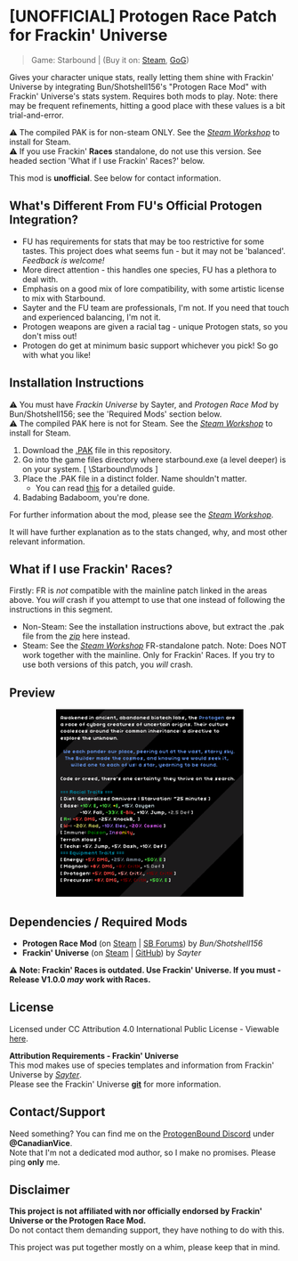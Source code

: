# [UNOFFICIAL] Protogen Race Patch for Frackin' Universe 
> Game: Starbound | (Buy it on: [Steam](https://store.steampowered.com/app/211820/Starbound/), [GoG](https://www.gog.com/en/game/starbound))

Gives your character unique stats, really letting them shine with Frackin' Universe by integrating Bun/Shotshell156's "Protogen Race Mod" with Frackin' Universe's stats system. Requires both mods to play. Note: there may be frequent refinements, hitting a good place with these values is a bit trial-and-error.

⚠ The compiled PAK is for non-steam ONLY. See the [*Steam Workshop*](https://steamcommunity.com/sharedfiles/filedetails/?id=2808096136) to install for Steam.  
⚠ If you use Frackin' **Races** standalone, do not use this version. See headed section 'What if I use Frackin' Races?' below.

This mod is **unofficial**. See below for contact information.

## What's Different From FU's Official Protogen Integration?
* FU has requirements for stats that may be too restrictive for some tastes. This project does what seems fun - but it may not be 'balanced'. *Feedback is welcome!*
* More direct attention - this handles one species, FU has a plethora to deal with.
* Emphasis on a good mix of lore compatibility, with some artistic license to mix with Starbound.
* Sayter and the FU team are professionals, I'm not. If you need that touch and experienced balancing, I'm not it.
* Protogen weapons are given a racial tag - unique Protogen stats, so you don't miss out!
* Protogen do get at minimum basic support whichever you pick! So go with what you like!
   
## Installation Instructions
⚠ You must have *Frackin Universe* by Sayter, and *Protogen Race Mod* by Bun/Shotshell156; see the 'Required Mods' section below.  
⚠ The compiled PAK here is not for Steam. See the [*Steam Workshop*](https://steamcommunity.com/sharedfiles/filedetails/?id=2808096136) to install for Steam.  
1. Download the [.PAK](https://github.com/CanadianVice/Starbound__FU_Protogen-Race-Patch_UNOFFICIAL/raw/main/fu_protogenrace1_racepatch.pak) file in this repository. 
2. Go into the game files directory where starbound.exe (a level deeper) is on your system.
[ \Starbound\mods ]
3. Place the .PAK file in a distinct folder. Name shouldn't matter.
    * You can read [this](https://starbounder.org/Mods/Installation#Install_Guide_for_Starbound_Mods) for a detailed guide.
4. Badabing Badaboom, you're done.
	 
For further information about the mod, please see the [*Steam Workshop*](https://steamcommunity.com/sharedfiles/filedetails/?id=2808096136).
  
It will have further explanation as to the stats changed, why, and most other relevant information.

## What if I use Frackin' Races?
Firstly: FR is *not* compatible with the mainline patch linked in the areas above. You *will* crash if you attempt to use that one instead of following the instructions in this segment.
- Non-Steam: See the installation instructions above, but extract the .pak file from the [*zip*](https://github.com/CanadianVice/Starbound__FU_Protogen-Race-Patch_UNOFFICIAL/releases/tag/v1.0.0) here instead.
- Steam: See the [*Steam Workshop*](https://steamcommunity.com/sharedfiles/filedetails/?id=2885865644) FR-standalone patch. Note: Does NOT work together with the mainline. Only for Frackin' Races.
  If you try to use both versions of this patch, you *will* crash.
  
## Preview
<div align="center">
<img src="https://github.com/CanadianVice/FU_Protogen-Race-Patch_UNOFFICIAL/blob/main/related_files/steam_listing/stats_ss.png" alt="Screenshot of Protogen Species Description" width="337px" height="337px">
</div>
  
## Dependencies / Required Mods
* **Protogen Race Mod** (on [Steam](https://steamcommunity.com/workshop/filedetails/?id=1789115955) | [SB Forums](https://community.playstarbound.com/resources/protogen-race.5802/)) by *Bun/Shotshell156*
* **Frackin' Universe** (on [Steam](https://steamcommunity.com/workshop/filedetails/?id=729480149) | [GitHub](https://github.com/sayterdarkwynd/FrackinUniverse)) by *Sayter*

⚠ **Note: Frackin' Races is outdated. Use Frackin' Universe. If you must - Release V1.0.0 *may* work with Races.**

## License
Licensed under CC Attribution 4.0 International Public License - Viewable [here](https://creativecommons.org/licenses/by/4.0/legalcode).

**Attribution Requirements - Frackin' Universe**  
This mod makes use of species templates and information from Frackin' Universe by [*Sayter*](https://github.com/sayterdarkwynd/).  
Please see the Frackin' Universe [**git**](https://github.com/sayterdarkwynd/FrackinUniverse) for more information.


## Contact/Support
Need something? You can find me on the [ProtogenBound Discord](https://steamcommunity.com/linkfilter/?url=https://discord.gg/2SPKs4Y) under **@CanadianVice**.  
Note that I'm not a dedicated mod author, so I make no promises. Please ping **only** me.

## Disclaimer
**This project is not affiliated with nor officially endorsed by Frackin' Universe or the Protogen Race Mod.**  
Do not contact them demanding support, they have nothing to do with this.

This project was put together mostly on a whim, please keep that in mind.


